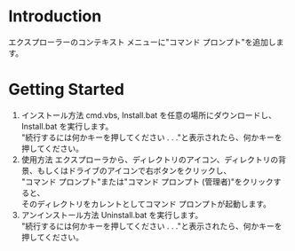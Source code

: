 # Introduction
エクスプローラーのコンテキスト メニューに"コマンド プロンプト"を追加します。

# Getting Started
1.	インストール方法
cmd.vbs, Install.bat を任意の場所にダウンロードし、Install.bat を実行します。<br>
"続行するには何かキーを押してください . . ."と表示されたら、何かキーを押してください。
2. 使用方法
エクスプローラから、ディレクトリのアイコン、ディレクトリの背景、もしくはドライブのアイコンで右ボタンをクリックし、<br>
"コマンド プロンプト"または"コマンド プロンプト (管理者)"をクリックすると、<br>
そのディレクトリをカレントとしてコマンド プロンプトが起動します。
3. アンインストール方法
Uninstall.bat を実行します。<br>
"続行するには何かキーを押してください . . ."と表示されたら、何かキーを押してください。
